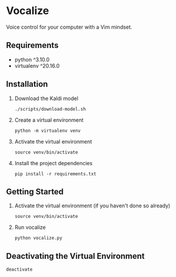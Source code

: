 # Vocalize

Voice control for your computer with a Vim mindset.

## Requirements

- python ^3.10.0
- virtualenv ^20.16.0

## Installation

1.  Download the Kaldi model

        ./scripts/download-model.sh

2.  Create a virtual environment

        python -m virtualenv venv

3.  Activate the virtual environment

        source venv/bin/activate

4.  Install the project dependencies

        pip install -r requirements.txt

## Getting Started

1.  Activate the virtual environment (if you haven't done so already)

        source venv/bin/activate

2.  Run vocalize

        python vocalize.py

## Deactivating the Virtual Environment

    deactivate
